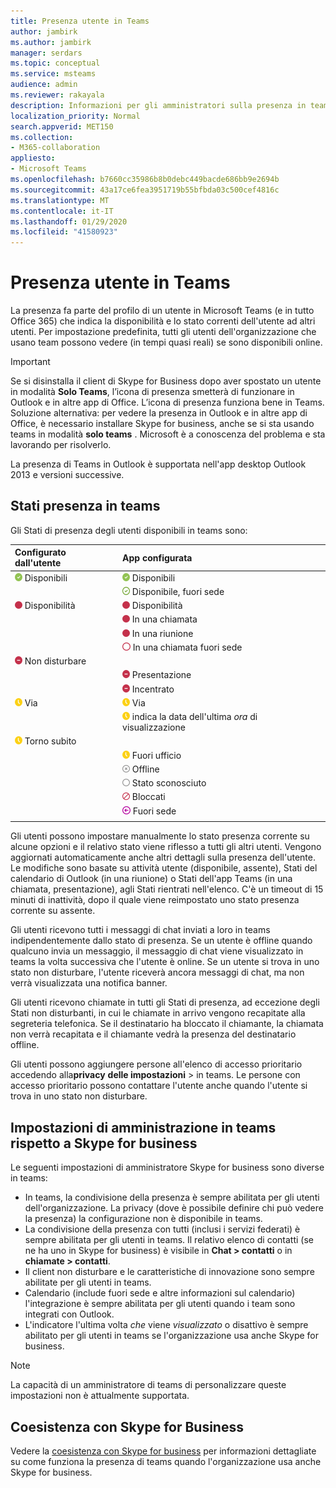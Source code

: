 ```yaml
---
title: Presenza utente in Teams
author: jambirk
ms.author: jambirk
manager: serdars
ms.topic: conceptual
ms.service: msteams
audience: admin
ms.reviewer: rakayala
description: Informazioni per gli amministratori sulla presenza in teams.
localization_priority: Normal
search.appverid: MET150
ms.collection:
- M365-collaboration
appliesto:
- Microsoft Teams
ms.openlocfilehash: b7660cc35986b8b0debc449bacde686bb9e2694b
ms.sourcegitcommit: 43a17ce6fea3951719b55bfbda03c500cef4816c
ms.translationtype: MT
ms.contentlocale: it-IT
ms.lasthandoff: 01/29/2020
ms.locfileid: "41580923"
---
```

# <a name="user-presence-in-teams"></a>Presenza utente in Teams

La presenza fa parte del profilo di un utente in Microsoft Teams (e in tutto Office 365) che indica la disponibilità e lo stato correnti dell'utente ad altri utenti. Per impostazione predefinita, tutti gli utenti dell'organizzazione che usano team possono vedere (in tempi quasi reali) se sono disponibili online.

> [!IMPORTANT]
> Se si disinstalla il client di Skype for Business dopo aver spostato un utente in modalità **Solo Teams**, l’icona di presenza smetterà di funzionare in Outlook e in altre app di Office. L’icona di presenza funziona bene in Teams. Soluzione alternativa: per vedere la presenza in Outlook e in altre app di Office, è necessario installare Skype for business, anche se si sta usando teams in modalità **solo teams** . Microsoft è a conoscenza del problema e sta lavorando per risolverlo.

La presenza di Teams in Outlook è supportata nell'app desktop Outlook 2013 e versioni successive.

## <a name="presence-states-in-teams"></a>Stati presenza in teams

Gli Stati di presenza degli utenti disponibili in teams sono:

|Configurato dall'utente|App configurata|
|:--- |:---|
| ![Segno di spunta verde fisso, che indica la presenza disponibile](media/Presence_Available.png) Disponibili|![Segno di spunta verde fisso, che indica la presenza disponibile](media/Presence_Available.png) Disponibili|
|| ![Aprire il segno di spunta verde, indica disponibile OOF](media/Presence_Available_OOF.png) Disponibile, fuori sede |
|  ![Cerchio rosso a tinta unita, indica occupato](media/Presence_Busy.png) Disponibilità |  ![Cerchio rosso a tinta unita, indica occupato](media/Presence_Busy.png) Disponibilità  |
|| ![Cerchio rosso a tinta unita, indica occupato in una chiamata](media/Presence_Busy.png) In una chiamata|
|| ![Cerchio rosso a tinta unita, indica occupato in una riunione](media/Presence_Busy.png) In una riunione |
|| ![Aprire il cerchio rosso, indica occupato](media/Presence_Busy_OOF.png) In una chiamata fuori sede|
|  ![Cerchio rosso con linea bianca, indica non disturbare](media/Presence_DND.png) Non disturbare ||
|| ![Cerchio rosso con linea bianca, indica la presentazione](media/Presence_DND.png) Presentazione|
|| ![Cerchio rosso con linea bianca, indica lo stato di messa a fuoco](media/Presence_DND.png) Incentrato|
| ![Icona dell'orologio giallo che indica la distanza](media/Presence_Away.png) Via| ![Icona dell'orologio giallo che indica la distanza](media/Presence_Away.png) Via|
|| ![Icona dell'orologio giallo, che](media/Presence_Away.png) indica la data dell'ultima *ora* di visualizzazione|
|![Icona dell'orologio giallo, indica via, torno subito](media/Presence_Away.png) Torno subito| |
|| ![Icona dell'orologio giallo, indica via, fuori lavoro](media/Presence_Away.png)  Fuori ufficio|
|| ![Cerchio grigio con x, indica offline](media/Presence_Offline.png) Offline |
|| ![Apri cerchio grigio, indica lo stato sconosciuto](media/Presence_Unknown.png) Stato sconosciuto|
||![Aprire il cerchio rosso con la linea diagonale, indica il blocco](media/Presence_Blocked.png) Bloccati |
|| ![Cerchio viola con freccia, indica fuori sede](media/Presence_OOF.png) Fuori sede|
|||
 
Gli utenti possono impostare manualmente lo stato presenza corrente su alcune opzioni e il relativo stato viene riflesso a tutti gli altri utenti. Vengono aggiornati automaticamente anche altri dettagli sulla presenza dell'utente. Le modifiche sono basate su attività utente (disponibile, assente), Stati del calendario di Outlook (in una riunione) o Stati dell'app Teams (in una chiamata, presentazione), agli Stati rientrati nell'elenco. C'è un timeout di 15 minuti di inattività, dopo il quale viene reimpostato uno stato presenza corrente su assente.

Gli utenti ricevono tutti i messaggi di chat inviati a loro in teams indipendentemente dallo stato di presenza. Se un utente è offline quando qualcuno invia un messaggio, il messaggio di chat viene visualizzato in teams la volta successiva che l'utente è online. Se un utente si trova in uno stato non disturbare, l'utente riceverà ancora messaggi di chat, ma non verrà visualizzata una notifica banner.

Gli utenti ricevono chiamate in tutti gli Stati di presenza, ad eccezione degli Stati non disturbanti, in cui le chiamate in arrivo vengono recapitate alla segreteria telefonica. Se il destinatario ha bloccato il chiamante, la chiamata non verrà recapitata e il chiamante vedrà la presenza del destinatario offline.

Gli utenti possono aggiungere persone all'elenco di accesso prioritario accedendo alla**privacy** **delle impostazioni** > in teams. Le persone con accesso prioritario possono contattare l'utente anche quando l'utente si trova in uno stato non disturbare.

## <a name="admin-settings-in-teams-compared-to-skype-for-business"></a>Impostazioni di amministrazione in teams rispetto a Skype for business

Le seguenti impostazioni di amministratore Skype for business sono diverse in teams:

- In teams, la condivisione della presenza è sempre abilitata per gli utenti dell'organizzazione. La privacy (dove è possibile definire chi può vedere la presenza) la configurazione non è disponibile in teams.
- La condivisione della presenza con tutti (inclusi i servizi federati) è sempre abilitata per gli utenti in teams. Il relativo elenco di contatti (se ne ha uno in Skype for business) è visibile in **Chat > contatti** o in **chiamate > contatti**.
- Il client non disturbare e le caratteristiche di innovazione sono sempre abilitate per gli utenti in teams.
- Calendario (include fuori sede e altre informazioni sul calendario) l'integrazione è sempre abilitata per gli utenti quando i team sono integrati con Outlook.
- L'indicatore l'ultima volta *che* viene *visualizzato* o disattivo è sempre abilitato per gli utenti in teams se l'organizzazione usa anche Skype for business.

> [!NOTE]
> La capacità di un amministratore di teams di personalizzare queste impostazioni non è attualmente supportata.

## <a name="coexistence-with-skype-for-business"></a>Coesistenza con Skype for Business

Vedere la [coesistenza con Skype for business](coexistence-chat-calls-presence.md) per informazioni dettagliate su come funziona la presenza di teams quando l'organizzazione usa anche Skype for business.
